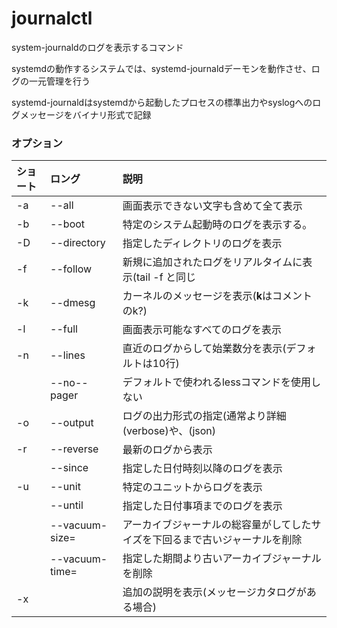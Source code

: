 # journalctl 

system-journaldのログを表示するコマンド

systemdの動作するシステムでは、systemd-journaldデーモンを動作させ、ログの一元管理を行う

systemd-journaldはsystemdから起動したプロセスの標準出力やsyslogへのログメッセージをバイナリ形式で記録

### オプション

| ショート | ロング | 説明 |
|:---|:---|:---|
| -a | --all | 画面表示できない文字も含めて全て表示 |
| -b | --boot | 特定のシステム起動時のログを表示する。 |
| -D | --directory | 指定したディレクトリのログを表示 |
| -f | --follow | 新規に追加されたログをリアルタイムに表示(tail -f と同じ |
| -k | --dmesg | カーネルのメッセージを表示(**k**はコメントのk?)|
| -l | --full | 画面表示可能なすべてのログを表示 |
| -n | --lines | 直近のログからして始業数分を表示(デフォルトは10行) |
|  | --no--pager | デフォルトで使われるlessコマンドを使用しない |
| -o | --output | ログの出力形式の指定(通常より詳細(verbose)や、(json) |
| -r | --reverse | 最新のログから表示 |
|  | --since | 指定した日付時刻以降のログを表示 |
| -u | --unit | 特定のユニットからログを表示 |
|  | --until | 指定した日付事項までのログを表示 |
|  | --vacuum-size= | アーカイブジャーナルの総容量がしてしたサイズを下回るまで古いジャーナルを削除 |
|  | --vacuum-time= | 指定した期間より古いアーカイブジャーナルを削除 |
| -x |  | 追加の説明を表示(メッセージカタログがある場合) |

